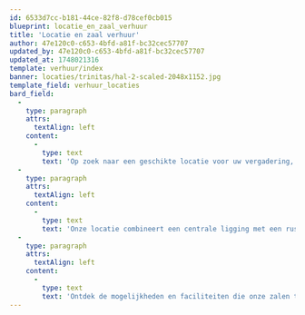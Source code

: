 ```yaml
---
id: 6533d7cc-b181-44ce-82f8-d78cef0cb015
blueprint: locatie_en_zaal_verhuur
title: 'Locatie en zaal verhuur'
author: 47e120c0-c653-4bfd-a81f-bc32cec57707
updated_by: 47e120c0-c653-4bfd-a81f-bc32cec57707
updated_at: 1748021316
template: verhuur/index
banner: locaties/trinitas/hal-2-scaled-2048x1152.jpg
template_field: verhuur_locaties
bard_field:
  -
    type: paragraph
    attrs:
      textAlign: left
    content:
      -
        type: text
        text: 'Op zoek naar een geschikte locatie voor uw vergadering, bedrijfsbijeenkomst, congres, evenement, uitvaart of huwelijk in Heerenveen? Trinitas Zaalverhuur Heerenveen biedt diverse ruimtes aan voor verhuur, met veelzijdige zalen die geschikt zijn voor zowel grote als kleine groepen. Ook in de avonden en het weekend kunt u bij ons terecht.'
  -
    type: paragraph
    attrs:
      textAlign: left
    content:
      -
        type: text
        text: 'Onze locatie combineert een centrale ligging met een rustige, inspirerende omgeving, waardoor het de ideale plek is voor uiteenlopende activiteiten.'
  -
    type: paragraph
    attrs:
      textAlign: left
    content:
      -
        type: text
        text: 'Ontdek de mogelijkheden en faciliteiten die onze zalen te bieden hebben om uw bijeenkomst succesvol te maken.'
---
```

